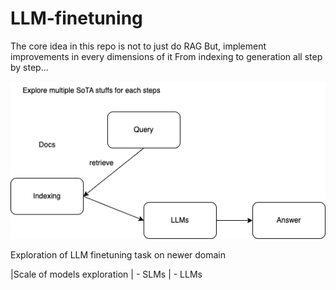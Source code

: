 # LLM-finetuning

The core idea in this repo is not to just do RAG
But, implement improvements in every dimensions of it 
From indexing to generation all step by step...


![Overall RAG FLOW](/assessts/ragflow.drawio.png)

Exploration of LLM finetuning task on newer domain

|Scale of models exploration
| - SLMs
| - LLMs
